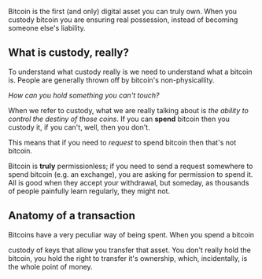 Bitcoin is the first (and only) digital asset you can truly own. When you custody bitcoin you are ensuring real possession, instead of becoming someone else's liability.

## What is custody, really?
To understand what custody really is we need to understand what a bitcoin is. People are generally thrown off by bitcoin's non-physicallity.

*How can you hold something you can't touch?*

When we refer to custody, what we are really talking about is *the ability to control the destiny of those coins*. If you can **spend** bitcoin then you custody it, if you can't, well, then you don't.

This means that if you need to *request* to spend bitcoin then that's not bitcoin.

Bitcoin is **truly** permissionless; if you need to send a request somewhere to spend bitcoin (e.g. an exchange), you are asking for permission to spend it. All is good when they accept your withdrawal, but someday, as thousands of people painfully learn regularly, they might not.

## Anatomy of a transaction
Bitcoins have a very peculiar way of being spent. When you spend a bitcoin

custody of keys that allow you transfer that asset. You don't really hold the bitcoin, you hold the right to transfer it's ownership, which, incidentally, is the whole point of money.
